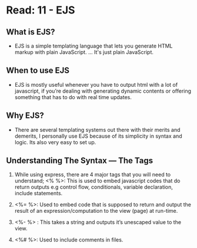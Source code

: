 # Read: 11 - EJS

## What is EJS?

 - EJS is a simple templating language that lets you generate HTML markup with plain JavaScript. ... It's just plain JavaScript.

 ## When to use EJS

 - EJS is mostly useful whenever you have to output html with a lot of javascript, if you’re dealing with generating dynamic contents or offering something that has to do with real time updates. 

 ## Why EJS?

 - There are several templating systems out there with their merits and demerits, I personally use EJS because of its simplicity in syntax and logic. Its also very easy to set up.

 ## Understanding The Syntax — The Tags

1.  While using express, there are 4 major tags that you will need to understand; <% %>: This is used to embed javascript codes that do return outputs e.g control flow, conditionals, variable declaration, include statements.

2. <%= %>: Used to embed code that is supposed to return and output the result of an expression/computation to the view (page) at run-time.
 
3. <%- %> : This takes a string and outputs it’s unescaped value to the view.

4. <%# %>: Used to include comments in files.

   